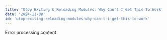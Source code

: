 ```yaml
---
title: "Utop Exiting & Reloading Modules: Why Can't I Get This To Work?"
date: '2024-11-08'
id: 'utop-exiting-reloading-modules-why-can-t-i-get-this-to-work'
---
```


Error processing content
